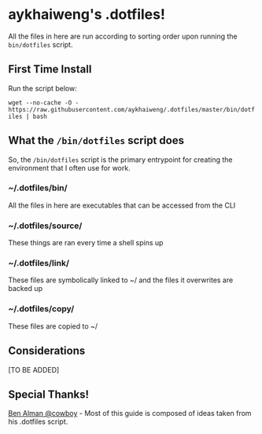 # aykhaiweng's .dotfiles!
All the files in here are run according to sorting order upon running the `bin/dotfiles` script.

## First Time Install
Run the script below:

`wget --no-cache -O - https://raw.githubusercontent.com/aykhaiweng/.dotfiles/master/bin/dotfiles | bash`
## What the `/bin/dotfiles` script does
So, the `/bin/dotfiles` script is the primary entrypoint for creating the environment that I often use for work.

### ~/.dotfiles/bin/
All the files in here are executables that can be accessed from the CLI

### ~/.dotfiles/source/
These things are ran every time a shell spins up

### ~/.dotfiles/link/
These files are symbolically linked to ~/ and the files it overwrites are backed up

### ~/.dotfiles/copy/
These files are copied to ~/

## Considerations
[TO BE ADDED]

## Special Thanks!
[Ben Alman @cowboy](https://github.com/cowboy/dotfiles) - Most of this guide is composed of ideas taken from his .dotfiles script.
